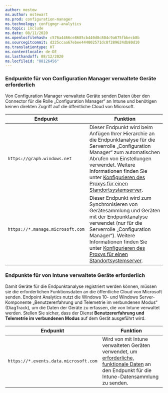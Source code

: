 ```yaml
---
author: mestew
ms.author: mstewart
ms.prod: configuration-manager
ms.technology: configmgr-analytics
ms.topic: include
ms.date: 08/11/2020
ms.openlocfilehash: c576a4466ce8685cb440d8c804c9a675fbbecb8b
ms.sourcegitcommit: d225ccaa67ebee444002571dc8f289624db80d10
ms.translationtype: HT
ms.contentlocale: de-DE
ms.lasthandoff: 08/12/2020
ms.locfileid: "88126456"
---
```

### <a name="endpoints-required-for-configuration-manager-managed-devices"></a>Endpunkte für von Configuration Manager verwaltete Geräte erforderlich

Von Configuration Manager verwaltete Geräte senden Daten über den Connector für die Rolle „Configuration Manager“ an Intune und benötigen keinen direkten Zugriff auf die öffentliche Cloud von Microsoft.

| Endpunkt  | Funktion  |
|-----------|-----------|
| `https://graph.windows.net` | Dieser Endpunkt wird beim Anfügen Ihrer Hierarchie an die Endpunktanalyse für die Serverrolle „Configuration Manager“ zum automatischen Abrufen von Einstellungen verwendet. Weitere Informationen finden Sie unter [Konfigurieren des Proxys für einen Standortsystemserver](../proxy-server-support.md#configure-the-proxy-for-a-site-system-server). |
| `https://*.manage.microsoft.com` | Dieser Endpunkt wird zum Synchronisieren von Gerätesammlung und Geräten mit der Endpunktanalyse verwendet (nur für die Serverrolle „Configuration Manager“). Weitere Informationen finden Sie unter [Konfigurieren des Proxys für einen Standortsystemserver](../proxy-server-support.md#configure-the-proxy-for-a-site-system-server). |

### <a name="endpoints-required-for-intune-managed-devices"></a>Endpunkte für von Intune verwaltete Geräte erforderlich

Damit Geräte für die Endpunktanalyse registriert werden können, müssen sie die erforderlichen Funktionsdaten an die öffentliche Cloud von Microsoft senden. Endpoint Analytics nutzt die Windows 10- und Windows Server-Komponente „Benutzererfahrung und Telemetrie im verbundenen Modus“ (DiagTrack), um die Daten der Geräte zu erfassen, die von Intune verwaltet werden. Stellen Sie sicher, dass der Dienst **Benutzererfahrung und Telemetrie im verbundenen Modus** auf dem Gerät ausgeführt wird.

| Endpunkt  | Funktion  |
|-----------|-----------|
| `https://*.events.data.microsoft.com` | Wird von mit Intune verwalteten Geräten verwendet, um [erforderliche, funktionale Daten](../../../../../analytics/data-collection.md#bkmk_datacollection) an den Endpunkt für die Intune-Datensammlung zu senden. |
